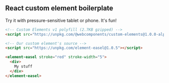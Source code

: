 ## React custom element boilerplate

Try it with pressure-sensitive tablet or phone. It's fun!

```html
<!-- Custom Elements v1 polyfill (2.7KB gzipped) -->
<script src="https://unpkg.com/@webcomponents/custom-elements@1.0.0-alpha.3"></script>
```

```html
<!-- Our custom element's source -->
<script src="https://unpkg.com/element-easel@1.0.5"></script>
```

```html
<element-easel stroke="red" stroke-width="5">
  <div>
    My stuff
  </div>
</element-easel>
```

